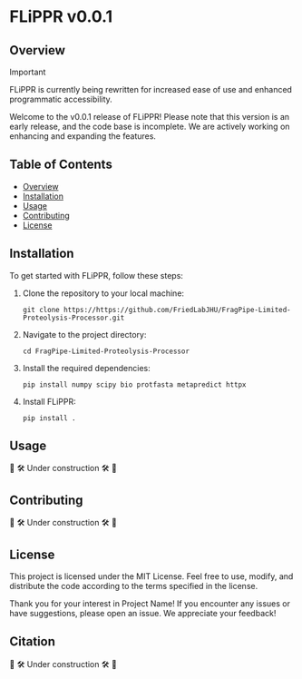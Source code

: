# FLiPPR v0.0.1

## Overview

> [!IMPORTANT]  
> FLiPPR is currently being rewritten for increased ease of use and enhanced programmatic accessibility.

Welcome to the v0.0.1 release of FLiPPR! Please note that this version is an early release, and the code base is incomplete. We are actively working on enhancing and expanding the features.

## Table of Contents

- [Overview](#overview)
- [Installation](#installation)
- [Usage](#usage)
- [Contributing](#contributing)
- [License](#license)

## Installation

To get started with FLiPPR, follow these steps:

1. Clone the repository to your local machine:

    ```
    git clone https://https://github.com/FriedLabJHU/FragPipe-Limited-Proteolysis-Processor.git
    ```

2. Navigate to the project directory:

    ```
    cd FragPipe-Limited-Proteolysis-Processor
    ```

3. Install the required dependencies:

    ```
    pip install numpy scipy bio protfasta metapredict httpx
    ```

4. Install FLiPPR:

    ```
    pip install .
    ```

## Usage

:safety_vest: :hammer_and_wrench: Under construction :hammer_and_wrench: :safety_vest:	

## Contributing

:safety_vest: :hammer_and_wrench: Under construction :hammer_and_wrench: :safety_vest:	

## License

This project is licensed under the MIT License. Feel free to use, modify, and distribute the code according to the terms specified in the license.

Thank you for your interest in Project Name! If you encounter any issues or have suggestions, please open an issue. We appreciate your feedback!

## Citation

:safety_vest: :hammer_and_wrench: Under construction :hammer_and_wrench: :safety_vest:	
